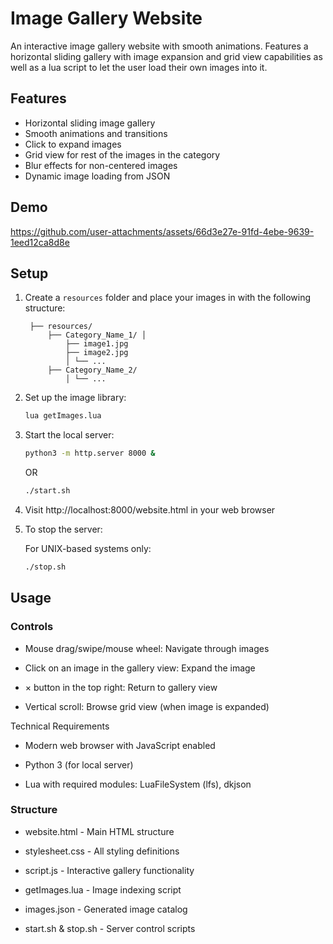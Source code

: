 # Image Gallery Website

An interactive image gallery website with smooth animations. Features a horizontal sliding gallery with image expansion and grid view capabilities as well as a lua script to let the user load their own images into it.

## Features

- Horizontal sliding image gallery
- Smooth animations and transitions
- Click to expand images
- Grid view for rest of the images in the category
- Blur effects for non-centered images
- Dynamic image loading from JSON

## Demo


https://github.com/user-attachments/assets/66d3e27e-91fd-4ebe-9639-1eed12ca8d8e



## Setup

1. Create a `resources` folder and place your images in with the following structure:

        ├── resources/ 
            ├── Category_Name_1/ │ 
                ├── image1.jpg  
                ├── image2.jpg 
                │ └── ... 
            ├── Category_Name_2/ 
                │ └── ...

2. Set up the image library:

    ``` bash
    lua getImages.lua
    ```
   
3. Start the local server:

    ``` bash
    python3 -m http.server 8000 &
    ```

    OR

    ``` bash
    ./start.sh
    ```

4. Visit http://localhost:8000/website.html in your web browser

5. To stop the server:

    For UNIX-based systems only:

    ``` bash
    ./stop.sh
    ```

## Usage

### Controls

- Mouse drag/swipe/mouse wheel: Navigate through images

- Click on an image in the gallery view: Expand the image

- × button in the top right: Return to gallery view

- Vertical scroll: Browse grid view (when image is expanded)

Technical Requirements

- Modern web browser with JavaScript enabled

- Python 3 (for local server)

- Lua with required modules: LuaFileSystem (lfs), dkjson

### Structure

- website.html - Main HTML structure

- stylesheet.css - All styling definitions

- script.js - Interactive gallery functionality

- getImages.lua - Image indexing script

- images.json - Generated image catalog

- start.sh & stop.sh - Server control scripts
